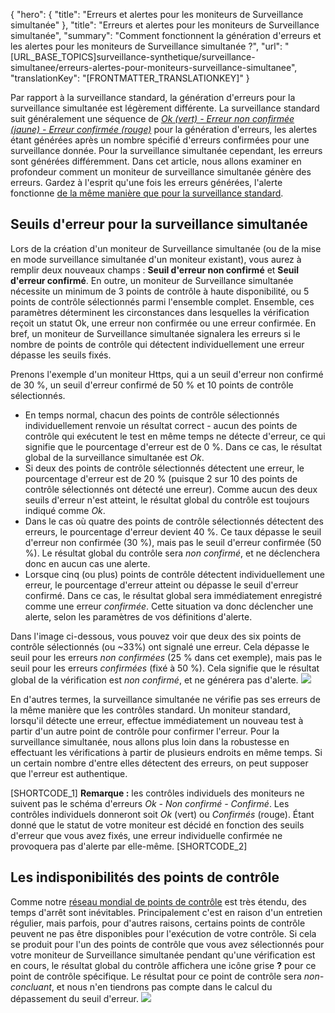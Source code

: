 {
  "hero": {
    "title": "Erreurs et alertes pour les moniteurs de Surveillance simultanée"
  },
  "title": "Erreurs et alertes pour les moniteurs de Surveillance simultanée",
  "summary": "Comment fonctionnent la génération d'erreurs et les alertes pour les moniteurs de Surveillance simultanée ?",
  "url": "[URL_BASE_TOPICS]surveillance-synthetique/surveillance-simultanee/erreurs-alertes-pour-moniteurs-surveillance-simultanee",
  "translationKey": "[FRONTMATTER_TRANSLATIONKEY]"
}

Par rapport à la surveillance standard, la génération d'erreurs pour la surveillance simultanée est légèrement différente. La surveillance standard suit généralement une séquence de *[Ok (vert) - Erreur non confirmée (jaune) - Erreur confirmée (rouge)]([LINK_URL_1])* pour la génération d'erreurs, les alertes étant générées après un nombre spécifié d'erreurs confirmées pour une surveillance donnée. Pour la surveillance simultanée cependant, les erreurs sont générées différemment. Dans cet article, nous allons examiner en profondeur comment un moniteur de surveillance simultanée génère des erreurs. Gardez à l'esprit qu'une fois les erreurs générées, l'alerte fonctionne [de la même manière que pour la surveillance standard]([LINK_URL_2]).

## Seuils d'erreur pour la surveillance simultanée

Lors de la création d'un moniteur de Surveillance simultanée (ou de la mise en mode surveillance simultanée d'un moniteur existant), vous aurez à remplir deux nouveaux champs : **Seuil d'erreur non confirmé** et **Seuil d'erreur confirmé**. En outre, un moniteur de Surveillance simultanée nécessite un minimum de 3 points de contrôle à haute disponibilité, ou 5 points de contrôle sélectionnés parmi l'ensemble complet. Ensemble, ces paramètres déterminent les circonstances dans lesquelles la vérification reçoit un statut Ok, une erreur non confirmée ou une erreur confirmée. En bref, un moniteur de Surveillance simultanée signalera les erreurs si le nombre de points de contrôle qui détectent individuellement une erreur dépasse les seuils fixés.

Prenons l'exemple d'un moniteur Https, qui a un seuil d'erreur non confirmé de 30 %, un seuil d'erreur confirmé de 50 % et 10 points de contrôle sélectionnés.

-   En temps normal, chacun des points de contrôle sélectionnés individuellement renvoie un résultat correct - aucun des points de contrôle qui exécutent le test en même temps ne détecte d'erreur, ce qui signifie que le pourcentage d'erreur est de 0 %. Dans ce cas, le résultat global de la surveillance simultanée est *Ok*.
-   Si deux des points de contrôle sélectionnés détectent une erreur, le pourcentage d'erreur est de 20 % (puisque 2 sur 10 des points de contrôle sélectionnés ont détecté une erreur). Comme aucun des deux seuils d'erreur n'est atteint, le résultat global du contrôle est toujours indiqué comme *Ok*.
-   Dans le cas où quatre des points de contrôle sélectionnés détectent des erreurs, le pourcentage d'erreur devient 40 %. Ce taux dépasse le seuil d'erreur non confirmée (30 %), mais pas le seuil d'erreur confirmée (50 %). Le résultat global du contrôle sera *non confirmé*, et ne déclenchera donc en aucun cas une alerte.
-   Lorsque cinq (ou plus) points de contrôle détectent individuellement une erreur, le pourcentage d'erreur atteint ou dépasse le seuil d'erreur confirmé. Dans ce cas, le résultat global sera immédiatement enregistré comme une erreur *confirmée*. Cette situation va donc déclencher une alerte, selon les paramètres de vos définitions d'alerte.

Dans l'image ci-dessous, vous pouvez voir que deux des six points de contrôle sélectionnés (ou \~33%) ont signalé une erreur. Cela dépasse le seuil pour les erreurs *non confirmées* (25 % dans cet exemple), mais pas le seuil pour les erreurs *confirmées* (fixé à 50 %). Cela signifie que le résultat global de la vérification est *non confirmé*, et ne générera pas d'alerte. ![]([LINK_URL_3])

En d'autres termes, la surveillance simultanée ne vérifie pas ses erreurs de la même manière que les contrôles standard. Un moniteur standard, lorsqu'il détecte une erreur, effectue immédiatement un nouveau test à partir d'un autre point de contrôle pour confirmer l'erreur. Pour la surveillance simultanée, nous allons plus loin dans la robustesse en effectuant les vérifications à partir de plusieurs endroits en même temps. Si un certain nombre d'entre elles détectent des erreurs, on peut supposer que l'erreur est authentique.

[SHORTCODE_1]
**Remarque :** les contrôles individuels des moniteurs ne suivent pas le schéma d'erreurs *Ok - Non confirmé - Confirmé*. Les contrôles individuels donneront soit *Ok* (vert) ou *Confirmés* (rouge). Étant donné que le statut de votre moniteur est décidé en fonction des seuils d'erreur que vous avez fixés, une erreur individuelle confirmée ne provoquera pas d'alerte par elle-même.
[SHORTCODE_2]

## Les indisponibilités des points de contrôle

Comme notre [réseau mondial de points de contrôle]([LINK_URL_4]) est très étendu, des temps d'arrêt sont inévitables. Principalement c'est en raison d'un entretien régulier, mais parfois, pour d'autres raisons, certains points de contrôle peuvent ne pas être disponibles pour l'exécution de votre contrôle. Si cela se produit pour l'un des points de contrôle que vous avez sélectionnés pour votre moniteur de Surveillance simultanée pendant qu'une vérification est en cours, le résultat global du contrôle affichera une icône grise **?** pour ce point de contrôle spécifique. Le résultat pour ce point de contrôle sera *non-concluant*, et nous n'en tiendrons pas compte dans le calcul du dépassement du seuil d'erreur. ![]([LINK_URL_5])

